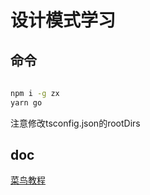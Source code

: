 # 设计模式学习

## 命令

```bash
 
npm i -g zx
yarn go

```

注意修改tsconfig.json的rootDirs

## doc

[菜鸟教程](https://www.runoob.com/design-pattern/design-pattern-tutorial.html)
